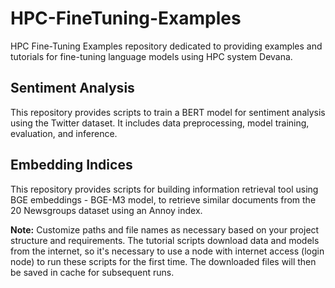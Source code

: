 # HPC-FineTuning-Examples
HPC Fine-Tuning Examples repository dedicated to providing examples and tutorials for fine-tuning language models using HPC system Devana.

## Sentiment Analysis
This repository provides scripts to train a BERT model for sentiment analysis using the Twitter dataset. It includes data preprocessing, model training, evaluation, and inference.

## Embedding Indices
This repository provides scripts for building information retrieval tool using BGE embeddings - BGE-M3 model, to retrieve similar documents from the 20 Newsgroups dataset using an Annoy index.

**Note:** Customize paths and file names as necessary based on your project structure and requirements.
The tutorial scripts download data and models from the internet, so it's necessary to use a node with internet access (login node) to run these scripts for the first time. The downloaded files will then be saved in cache for subsequent runs.